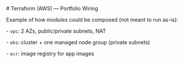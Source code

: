 \# Terraform (AWS) — Portfolio Wiring



Example of how modules could be composed (not meant to run as-is):



\- `vpc`: 2 AZs, public/private subnets, NAT

\- `eks`: cluster + one managed node group (private subnets)

\- `ecr`: image registry for app images



